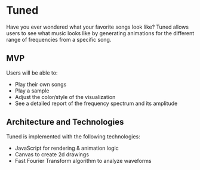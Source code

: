 # Tuned

Have you ever wondered what your favorite songs look like? Tuned allows users to see what music looks like by generating animations for the different range of frequencies from a specific song.  

## MVP

Users will be able to:
* Play their own songs
* Play a sample
* Adjust the color/style of the visualization
* See a detailed report of the frequency spectrum and its amplitude

## Architecture and Technologies

Tuned is implemented with the following technologies:
* JavaScript for rendering & animation logic
* Canvas to create 2d drawings 
* Fast Fourier Transform algorithm to analyze waveforms  


